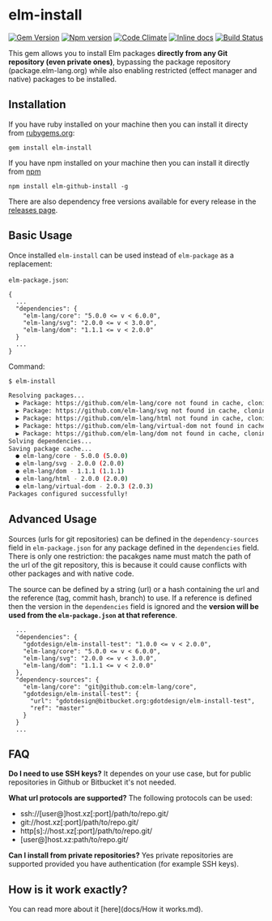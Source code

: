 # elm-install

[![Gem Version](https://badge.fury.io/rb/elm_install.svg)](https://badge.fury.io/rb/elm_install)
[![Npm version](https://badge.fury.io/js/elm-github-install.svg)](https://badge.fury.io/js/elm-github-install)
[![Code Climate](https://codeclimate.com/github/gdotdesign/elm-github-install/badges/gpa.svg)](https://codeclimate.com/github/gdotdesign/elm-github-install)
[![Inline docs](http://inch-ci.org/github/gdotdesign/elm-github-install.svg?branch=master)](http://inch-ci.org/github/gdotdesign/elm-github-install)
[![Build Status](https://travis-ci.org/gdotdesign/elm-github-install.svg?branch=master)](https://travis-ci.org/gdotdesign/elm-github-install)

This gem allows you to install Elm packages **directly from any Git repository
(even private ones)**, bypassing the package repository (package.elm-lang.org)
while also enabling restricted (effect manager and native) packages to be
installed.

## Installation

If you have ruby installed on your machine then you can install it directy from
[rubygems.org](https://rubygems.org/gems/elm_install):
```
gem install elm-install
```

If you have npm installed on your machine then you can install it directly from
[npm](https://www.npmjs.com/package/elm-github-install)

```
npm install elm-github-install -g
```

There are also dependency free versions available for every release in the
[releases page](https://github.com/gdotdesign/elm-github-install/releases).

## Basic Usage
Once installed `elm-install` can be used instead of `elm-package` as a
replacement:

`elm-package.json`:
```
{
  ...
  "dependencies": {
    "elm-lang/core": "5.0.0 <= v < 6.0.0",
    "elm-lang/svg": "2.0.0 <= v < 3.0.0",
    "elm-lang/dom": "1.1.1 <= v < 2.0.0"
  }
  ...
}
```

Command:
```sh
$ elm-install

Resolving packages...
  ▶ Package: https://github.com/elm-lang/core not found in cache, cloning...
  ▶ Package: https://github.com/elm-lang/svg not found in cache, cloning...
  ▶ Package: https://github.com/elm-lang/html not found in cache, cloning...
  ▶ Package: https://github.com/elm-lang/virtual-dom not found in cache, cloning...
  ▶ Package: https://github.com/elm-lang/dom not found in cache, cloning...
Solving dependencies...
Saving package cache...
  ● elm-lang/core - 5.0.0 (5.0.0)
  ● elm-lang/svg - 2.0.0 (2.0.0)
  ● elm-lang/dom - 1.1.1 (1.1.1)
  ● elm-lang/html - 2.0.0 (2.0.0)
  ● elm-lang/virtual-dom - 2.0.3 (2.0.3)
Packages configured successfully!
```

## Advanced Usage
Sources (urls for git repositories) can be defined in the `dependency-sources`
field in `elm-package.json` for any package defined in the `dependencies`
field. There is only one restriction: the pacakges name must match the path of
the url of the git repository, this is because it could cause conflicts with
other packages and with native code.

The source can be defined by a string (url) or a hash containing the url and the
reference (tag, commit hash, branch) to use. If a reference is defined then
the version in the `dependencies` field is ignored and the **version will be
used from the `elm-package.json` at that reference**.

```
  ...
  "dependencies": {
    "gdotdesign/elm-install-test": "1.0.0 <= v < 2.0.0",
    "elm-lang/core": "5.0.0 <= v < 6.0.0",
    "elm-lang/svg": "2.0.0 <= v < 3.0.0",
    "elm-lang/dom": "1.1.1 <= v < 2.0.0"
  },
  "dependency-sources": {
    "elm-lang/core": "git@github.com:elm-lang/core",
    "gdotdesign/elm-install-test": {
      "url": "gdotdesign@bitbucket.org:gdotdesign/elm-install-test",
      "ref": "master"
    }
  }
  ...
```

## FAQ

**Do I need to use SSH keys?**
It dependes on your use case, but for public repositories in Github or Bitbucket
it's not needed.

**What url protocols are supported?**
The following protocols can be used:

* ssh://[user@]host.xz[:port]/path/to/repo.git/
* git://host.xz[:port]/path/to/repo.git/
* http[s]://host.xz[:port]/path/to/repo.git/
* [user@]host.xz:path/to/repo.git/

**Can I install from private repositories?**
Yes private repositories are supported provided you have authentication
(for example SSH keys).

## How is it work exactly?
You can read more about it [here](docs/How it works.md).
